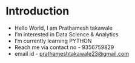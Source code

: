 # Introduction 
-  Hello World, I am Prathamesh takawale
-  I’m interested in Data Science & Analytics
-  I’m currently learning PYTHON
-  Reach me via contact no - 9356759829
-  email id - prathameshtakawale23@gmail.com

